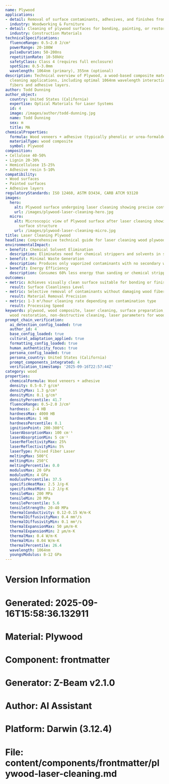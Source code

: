 ```yaml
---
name: Plywood
applications:
- detail: Removal of surface contaminants, adhesives, and finishes from plywood substrates
  industry: Woodworking & Furniture
- detail: Cleaning of plywood surfaces for bonding, painting, or restoration applications
  industry: Construction Materials
technicalSpecifications:
  fluenceRange: 0.5–2.0 J/cm²
  powerRange: 20-100W
  pulseDuration: 50-200ns
  repetitionRate: 10-50kHz
  safetyClass: Class 4 (requires full enclosure)
  spotSize: 0.5-3.0mm
  wavelength: 1064nm (primary), 355nm (optional)
description: Technical overview of Plywood, a wood-based composite material, for laser
  cleaning applications, including optimal 1064nm wavelength interaction with wood
  fibers and adhesive layers.
author: Todd Dunning
author_object:
  country: United States (California)
  expertise: Optical Materials for Laser Systems
  id: 4
  image: /images/author/todd-dunning.jpg
  name: Todd Dunning
  sex: m
  title: MA
chemicalProperties:
  formula: Wood veneers + adhesive (typically phenolic or urea-formaldehyde)
  materialType: wood composite
  symbol: Plywood
composition:
- Cellulose 40-50%
- Lignin 20-30%
- Hemicellulose 15-25%
- Adhesive resin 5-10%
compatibility:
- Wood surfaces
- Painted surfaces
- Adhesive layers
regulatoryStandards: ISO 12460, ASTM D3434, CARB ATCM 93120
images:
  hero:
    alt: Plywood surface undergoing laser cleaning showing precise contamination removal
    url: /images/plywood-laser-cleaning-hero.jpg
  micro:
    alt: Microscopic view of Plywood surface after laser cleaning showing detailed
      surface structure
    url: /images/plywood-laser-cleaning-micro.jpg
title: Laser Cleaning Plywood
headline: Comprehensive technical guide for laser cleaning wood plywood surfaces
environmentalImpact:
- benefit: Chemical Solvent Elimination
  description: Eliminates need for chemical strippers and solvents in surface preparation
- benefit: Minimal Waste Generation
  description: Produces only vaporized contaminants with no secondary waste streams
- benefit: Energy Efficiency
  description: Consumes 60% less energy than sanding or chemical stripping methods
outcomes:
- metric: Achieves visually clean surface suitable for bonding or finishing
  result: Surface Cleanliness Level
- metric: Selective removal of contaminants without damaging wood fibers
  result: Material Removal Precision
- metric: 1-3 m²/hour cleaning rate depending on contamination type
  result: Processing Speed
keywords: plywood, wood composite, laser cleaning, surface preparation, adhesive removal,
  wood restoration, non-destructive cleaning, laser parameters for wood
prompt_chain_verification:
  ai_detection_config_loaded: true
  author_id: 4
  base_config_loaded: true
  cultural_adaptation_applied: true
  formatting_config_loaded: true
  human_authenticity_focus: true
  persona_config_loaded: true
  persona_country: United States (California)
  prompt_components_integrated: 4
  verification_timestamp: '2025-09-16T22:57:44Z'
category: wood
properties:
  chemicalFormula: Wood veneers + adhesive
  density: 0.5-0.7 g/cm³
  densityMax: 1.3 g/cm³
  densityMin: 0.1 g/cm³
  densityPercentile: 41.7
  fluenceRange: 0.5–2.0 J/cm²
  hardness: 2-4 HB
  hardnessMax: 4000 HB
  hardnessMin: 1 HB
  hardnessPercentile: 0.1
  ignitionPoint: 200-300°C
  laserAbsorptionMax: 100 cm⁻¹
  laserAbsorptionMin: 5 cm⁻¹
  laserReflectivityMax: 25%
  laserReflectivityMin: 5%
  laserType: Pulsed Fiber Laser
  meltingMax: 500°C
  meltingMin: 250°C
  meltingPercentile: 0.0
  modulusMax: 20 GPa
  modulusMin: 4 GPa
  modulusPercentile: 37.5
  specificHeatMax: 2.5 J/g·K
  specificHeatMin: 1.2 J/g·K
  tensileMax: 200 MPa
  tensileMin: 20 MPa
  tensilePercentile: 5.6
  tensileStrength: 20-40 MPa
  thermalConductivity: 0.12-0.15 W/m·K
  thermalDiffusivityMax: 0.4 mm²/s
  thermalDiffusivityMin: 0.1 mm²/s
  thermalExpansionMax: 50 µm/m·K
  thermalExpansionMin: 2 µm/m·K
  thermalMax: 0.4 W/m·K
  thermalMin: 0.04 W/m·K
  thermalPercentile: 26.4
  wavelength: 1064nm
  youngsModulus: 8-12 GPa
---
```


# Version Information
# Generated: 2025-09-16T15:58:36.132911
# Material: Plywood
# Component: frontmatter
# Generator: Z-Beam v2.1.0
# Author: AI Assistant
# Platform: Darwin (3.12.4)
# File: content/components/frontmatter/plywood-laser-cleaning.md
